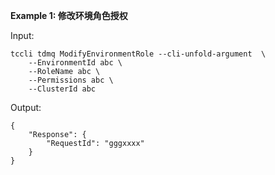 **Example 1: 修改环境角色授权**



Input: 

```
tccli tdmq ModifyEnvironmentRole --cli-unfold-argument  \
    --EnvironmentId abc \
    --RoleName abc \
    --Permissions abc \
    --ClusterId abc
```

Output: 
```
{
    "Response": {
        "RequestId": "gggxxxx"
    }
}
```

